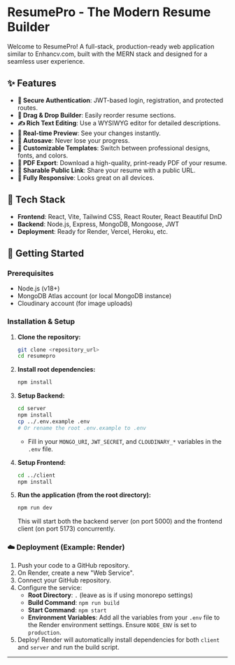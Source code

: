 # ResumePro - The Modern Resume Builder

Welcome to ResumePro! A full-stack, production-ready web application similar to Enhancv.com, built with the MERN stack and designed for a seamless user experience.

## ✨ Features

- **🔐 Secure Authentication**: JWT-based login, registration, and protected routes.
- **🧱 Drag & Drop Builder**: Easily reorder resume sections.
- **✍️ Rich Text Editing**: Use a WYSIWYG editor for detailed descriptions.
- **🚀 Real-time Preview**: See your changes instantly.
- **💾 Autosave**: Never lose your progress.
- **🎨 Customizable Templates**: Switch between professional designs, fonts, and colors.
- **📄 PDF Export**: Download a high-quality, print-ready PDF of your resume.
- **🔗 Sharable Public Link**: Share your resume with a public URL.
- **📱 Fully Responsive**: Looks great on all devices.

## 🔩 Tech Stack

- **Frontend**: React, Vite, Tailwind CSS, React Router, React Beautiful DnD
- **Backend**: Node.js, Express, MongoDB, Mongoose, JWT
- **Deployment**: Ready for Render, Vercel, Heroku, etc.

## 🚀 Getting Started

### Prerequisites

- Node.js (v18+)
- MongoDB Atlas account (or local MongoDB instance)
- Cloudinary account (for image uploads)

### Installation & Setup

1.  **Clone the repository:**
    ```bash
    git clone <repository_url>
    cd resumepro
    ```

2.  **Install root dependencies:**
    ```bash
    npm install
    ```

3.  **Setup Backend:**
    ```bash
    cd server
    npm install
    cp ../.env.example .env 
    # Or rename the root .env.example to .env
    ```
    - Fill in your `MONGO_URI`, `JWT_SECRET`, and `CLOUDINARY_*` variables in the `.env` file.

4.  **Setup Frontend:**
    ```bash
    cd ../client
    npm install
    ```

5.  **Run the application (from the root directory):**
    ```bash
    npm run dev
    ```
    This will start both the backend server (on port 5000) and the frontend client (on port 5173) concurrently.

### ☁️ Deployment (Example: Render)

1.  Push your code to a GitHub repository.
2.  On Render, create a new "Web Service".
3.  Connect your GitHub repository.
4.  Configure the service:
    - **Root Directory**: `.` (leave as is if using monorepo settings)
    - **Build Command**: `npm run build`
    - **Start Command**: `npm start`
    - **Environment Variables**: Add all the variables from your `.env` file to the Render environment settings. Ensure `NODE_ENV` is set to `production`.
5.  Deploy! Render will automatically install dependencies for both `client` and `server` and run the build script.

--- 
